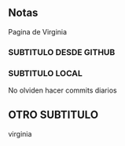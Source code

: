 ## Notas
Pagina de Virginia

### SUBTITULO DESDE GITHUB
### SUBTITULO LOCAL
No olviden hacer commits diarios 

## OTRO SUBTITULO
virginia
